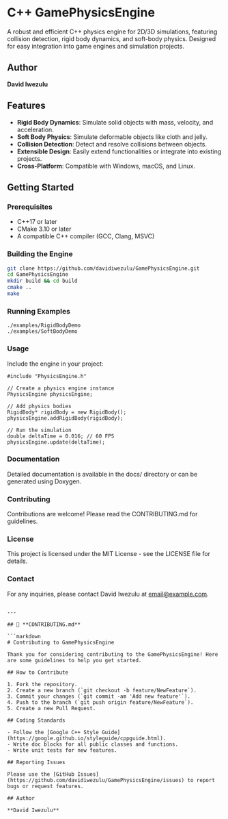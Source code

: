 # C++ GamePhysicsEngine

A robust and efficient C++ physics engine for 2D/3D simulations, featuring collision detection, rigid body dynamics, and soft-body physics. Designed for easy integration into game engines and simulation projects.

## Author

**David Iwezulu**

## Features

- **Rigid Body Dynamics**: Simulate solid objects with mass, velocity, and acceleration.
- **Soft Body Physics**: Simulate deformable objects like cloth and jelly.
- **Collision Detection**: Detect and resolve collisions between objects.
- **Extensible Design**: Easily extend functionalities or integrate into existing projects.
- **Cross-Platform**: Compatible with Windows, macOS, and Linux.

## Getting Started

### Prerequisites

- C++17 or later
- CMake 3.10 or later
- A compatible C++ compiler (GCC, Clang, MSVC)

### Building the Engine

```bash
git clone https://github.com/davidiwezulu/GamePhysicsEngine.git
cd GamePhysicsEngine
mkdir build && cd build
cmake ..
make
```
### Running Examples
``` 
./examples/RigidBodyDemo
./examples/SoftBodyDemo
```
### Usage
Include the engine in your project:
``` 
#include "PhysicsEngine.h"

// Create a physics engine instance
PhysicsEngine physicsEngine;

// Add physics bodies
RigidBody* rigidBody = new RigidBody();
physicsEngine.addRigidBody(rigidBody);

// Run the simulation
double deltaTime = 0.016; // 60 FPS
physicsEngine.update(deltaTime);
```
### Documentation
Detailed documentation is available in the docs/ directory or can be generated using Doxygen.

### Contributing
Contributions are welcome! Please read the CONTRIBUTING.md for guidelines.

### License
This project is licensed under the MIT License - see the LICENSE file for details.

### Contact
For any inquiries, please contact David Iwezulu at email@example.com.
``` 

---

## 📄 **CONTRIBUTING.md**

```markdown
# Contributing to GamePhysicsEngine

Thank you for considering contributing to the GamePhysicsEngine! Here are some guidelines to help you get started.

## How to Contribute

1. Fork the repository.
2. Create a new branch (`git checkout -b feature/NewFeature`).
3. Commit your changes (`git commit -am 'Add new feature'`).
4. Push to the branch (`git push origin feature/NewFeature`).
5. Create a new Pull Request.

## Coding Standards

- Follow the [Google C++ Style Guide](https://google.github.io/styleguide/cppguide.html).
- Write doc blocks for all public classes and functions.
- Write unit tests for new features.

## Reporting Issues

Please use the [GitHub Issues](https://github.com/davidiwezulu/GamePhysicsEngine/issues) to report bugs or request features.

## Author

**David Iwezulu**
```

